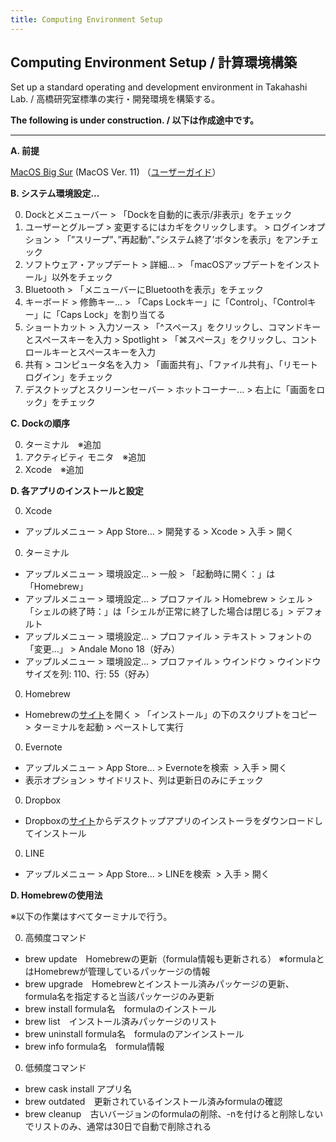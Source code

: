 ```yaml
---
title: Computing Environment Setup
---
```

## Computing Environment Setup / 計算環境構築

Set up a standard operating and development environment in Takahashi Lab.
/ 高橋研究室標準の実行・開発環境を構築する。

<i class="fas fa-hammer"></i> 
<i class="fas fa-hammer"></i> 
<i class="fas fa-hammer"></i> 
**The following is under construction. / 以下は作成途中です。**
<i class="fas fa-wrench"></i> 
<i class="fas fa-wrench"></i> 
<i class="fas fa-wrench"></i> 

---

**A. 前提**

[MacOS Big Sur](https://www.apple.com/jp/macos/big-sur/) (MacOS Ver. 11)
（[ユーザーガイド](https://support.apple.com/ja-jp/guide/mac-help/welcome/mac)）

**B. システム環境設定...**

0. Dockとメニューバー > 「Dockを自動的に表示/非表示」をチェック
0. ユーザーとグループ > 変更するにはカギをクリックします。 > ログインオプション > 「”スリープ”、”再起動”、”システム終了’ボタンを表示」をアンチェック
0. ソフトウェア・アップデート > 詳細... > 「macOSアップデートをインストール」以外をチェック
0. Bluetooth > 「メニューバーにBluetoothを表示」をチェック
0. キーボード > 修飾キー... > 「Caps Lockキー」に「Control」、「Controlキー」に「Caps Lock」を割り当てる
0. ショートカット > 入力ソース > 「^スペース」をクリックし、コマンドキーとスペースキーを入力 > Spotlight > 「⌘スペース」をクリックし、コントロールキーとスペースキーを入力
0. 共有 > コンピュータ名を入力 > 「画面共有」、「ファイル共有」、「リモートログイン」をチェック
0. デスクトップとスクリーンセーバー > ホットコーナー... > 右上に「画面をロック」をチェック

**C. Dockの順序**

0. ターミナル　※追加
0. アクティビティ モニタ　※追加
0. Xcode　※追加

**D. 各アプリのインストールと設定**

0. Xcode
- アップルメニュー > App Store... > 開発する > Xcode > 入手 > 開く

0. ターミナル<br>
- アップルメニュー > 環境設定... > 一般 > 「起動時に開く：」は「Homebrew」
- アップルメニュー > 環境設定... > プロファイル > Homebrew > シェル > 「シェルの終了時：」は「シェルが正常に終了した場合は閉じる」> デフォルト
- アップルメニュー > 環境設定... > プロファイル > テキスト > フォントの「変更...」 > Andale Mono 18（好み）
- アップルメニュー > 環境設定... > プロファイル > ウインドウ > ウインドウサイズを列: 110、行: 55（好み）

0. Homebrew
- Homebrewの[サイト](https://brew.sh/index_ja)を開く > 「インストール」の下のスクリプトをコピー > ターミナルを起動 > ペーストして実行

0. Evernote
- アップルメニュー > App Store... > Evernoteを検索  > 入手 > 開く
- 表示オプション > サイドリスト、列は更新日のみにチェック

0. Dropbox
- Dropboxの[サイト](https://www.dropbox.com/desktop)からデスクトップアプリのインストーラをダウンロードしてインストール

0. LINE
- アップルメニュー > App Store... > LINEを検索  > 入手 > 開く

**D. Homebrewの使用法**

※以下の作業はすべてターミナルで行う。

0. 高頻度コマンド
- brew update　Homebrewの更新（formula情報も更新される）
※formulaとはHomebrewが管理しているパッケージの情報
- brew upgrade　Homebrewとインストール済みパッケージの更新、formula名を指定すると当該パッケージのみ更新
- brew install formula名　formulaのインストール
- brew list　インストール済みパッケージのリスト
- brew uninstall formula名　formulaのアンインストール
- brew info formula名　formula情報


0. 低頻度コマンド
- brew cask install アプリ名
- brew outdated　更新されているインストール済みformulaの確認
- brew cleanup　古いバージョンのformulaの削除、-nを付けると削除しないでリストのみ、通常は30日で自動で削除される

